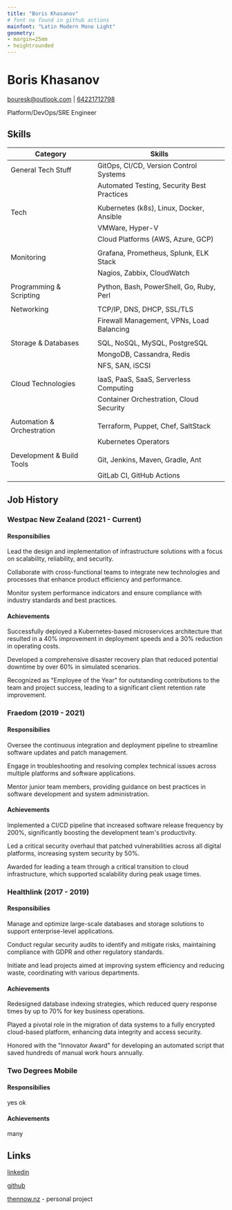 ```yaml
---
title: "Boris Khasanov"
# font no found in github actions
mainfont: "Latin Modern Mono Light"
geometry:
- margin=25mm
- heightrounded
---
```


# Boris Khasanov

[bouresk@outlook.com](mailto:bouresk@outlook.com) | [64221712798](tel:64221712798)

Platform/DevOps/SRE Engineer

## Skills

| Category                   | Skills                                           |
|----------------------------|--------------------------------------------------|
| General Tech Stuff         | GitOps, CI/CD, Version Control Systems           |
|                            | Automated Testing, Security Best Practices       |
|                            |                                                  |
| Tech                       | Kubernetes (k8s), Linux, Docker, Ansible         |
|                            | VMWare, Hyper-V                                  |
|                            | Cloud Platforms (AWS, Azure, GCP)                |
|                            |                                                  |
| Monitoring                 | Grafana, Prometheus, Splunk, ELK Stack           |
|                            | Nagios, Zabbix, CloudWatch                       |
|                            |                                                  |
| Programming & Scripting    | Python, Bash, PowerShell, Go, Ruby, Perl         |
|                            |                                                  |
| Networking                 | TCP/IP, DNS, DHCP, SSL/TLS                       |
|                            | Firewall Management, VPNs, Load Balancing        |
|                            |                                                  |
| Storage & Databases        | SQL, NoSQL, MySQL, PostgreSQL                    |
|                            | MongoDB, Cassandra, Redis                        |
|                            | NFS, SAN, iSCSI                                  |
|                            |                                                  |
| Cloud Technologies         | IaaS, PaaS, SaaS, Serverless Computing           |
|                            | Container Orchestration, Cloud Security          |
|                            |                                                  |
| Automation & Orchestration | Terraform, Puppet, Chef, SaltStack               |
|                            | Kubernetes Operators                             |
|                            |                                                  |
| Development & Build Tools  | Git, Jenkins, Maven, Gradle, Ant                 |
|                            | GitLab CI, GitHub Actions                        |

## Job History

### Westpac New Zealand (2021 - Current)

#### Responsibilies

Lead the design and implementation of infrastructure solutions with a focus on
scalability, reliability, and security.

Collaborate with cross-functional teams to integrate new technologies and
processes that enhance product efficiency and performance.

Monitor system performance indicators and ensure compliance with industry
standards and best practices.

#### Achievements

Successfully deployed a Kubernetes-based microservices architecture that
resulted in a 40% improvement in deployment speeds and a 30% reduction in
operating costs.

Developed a comprehensive disaster recovery plan that reduced potential downtime
by over 60% in simulated scenarios.

Recognized as "Employee of the Year" for outstanding contributions to the team
and project success, leading to a significant client retention rate improvement.

### Fraedom (2019 - 2021)

#### Responsibilies

Oversee the continuous integration and deployment pipeline to streamline
software updates and patch management.

Engage in troubleshooting and resolving complex technical issues across multiple
platforms and software applications.

Mentor junior team members, providing guidance on best practices in software
development and system administration.

#### Achievements

Implemented a CI/CD pipeline that increased software release frequency by 200%,
significantly boosting the development team's productivity.

Led a critical security overhaul that patched vulnerabilities across all digital
platforms, increasing system security by 50%.

Awarded for leading a team through a critical transition to cloud
infrastructure, which supported scalability during peak usage times.

### Healthlink (2017 - 2019)

#### Responsibilies

Manage and optimize large-scale databases and storage solutions to support
enterprise-level applications.

Conduct regular security audits to identify and mitigate risks, maintaining
compliance with GDPR and other regulatory standards.

Initiate and lead projects aimed at improving system efficiency and reducing
waste, coordinating with various departments.

#### Achievements

Redesigned database indexing strategies, which reduced query response times by
up to 70% for key business operations.

Played a pivotal role in the migration of data systems to a fully encrypted
cloud-based platform, enhancing data integrity and access security.

Honored with the "Innovator Award" for developing an automated script that saved
hundreds of manual work hours annually.

### Two Degrees Mobile

#### Responsibilies

yes ok

#### Achievements

many

## Links

[linkedin](https://linkedin.com/in/kpoxo6op)

[github](https://github.com/kpoxo6op)

[thennow.nz](https://thennow.nz) - personal project
